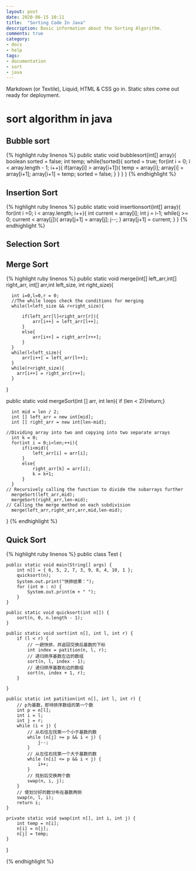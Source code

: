 ```yaml
---
layout: post
date: 2020-06-15 10:11
title:  "Sorting Code In Java"
description: Basic information about the Sorting Algorithm.
comments: true
category: 
- docs
- help
tags:
- documentation
- sort
- java
---
```


Markdown (or Textile), Liquid, HTML & CSS go in. Static sites come out ready for deployment.

# sort algorithm in java

## Bubble sort
{% highlight ruby linenos %}
public static void bubblesort(int[] array){
	boolean sorted = false;
	int temp;
	while(!sorted){
		sorted = true;
		for(int i = 0; i < array.length - 1; i++){
			if(array[i] > array[i+1]){
				temp = array[i];
				array[i] = array[i+1];
				array[i+1] = temp;
				sorted = false;
			}
		}
	}
} 
{% endhighlight %}
<!--more-->
## Insertion Sort
{% highlight ruby linenos %}
public static void insertionsort(int[] array){
	for(int i =0; i < array.length; i++){
		int current = array[i];
		int j = i-1;
		while(j >= 0; current < array[j]){
			array[j+1] = array[j];
			j--;
		}
		array[j+1] = current;
	}
}
{% endhighlight %}

## Selection Sort


## Merge Sort
{% highlight ruby linenos %}
  public static void merge(int[] left_arr,int[] right_arr, int[] arr,int left_size, int right_size){
      
      int i=0,l=0,r = 0;
      //The while loops check the conditions for merging
      while(l<left_size && r<right_size){
          
          if(left_arr[l]<right_arr[r]){
              arr[i++] = left_arr[l++];
          }
          else{
              arr[i++] = right_arr[r++];
          }
      }
      while(l<left_size){
          arr[i++] = left_arr[l++];
      }
      while(r<right_size){
        arr[i++] = right_arr[r++];
      }
  }

  public static void mergeSort(int [] arr, int len){
      if (len < 2){return;}
      
      int mid = len / 2;
      int [] left_arr = new int[mid];
      int [] right_arr = new int[len-mid];
      
    //Dividing array into two and copying into two separate arrays
      int k = 0;
      for(int i = 0;i<len;++i){
          if(i<mid){
              left_arr[i] = arr[i];
          }
          else{
              right_arr[k] = arr[i];
              k = k+1;
          }
      }
    // Recursively calling the function to divide the subarrays further
      mergeSort(left_arr,mid);
      mergeSort(right_arr,len-mid);
    // Calling the merge method on each subdivision
      merge(left_arr,right_arr,arr,mid,len-mid);
  }
{% endhighlight %}

## Quick Sort
{% highlight ruby linenos %}
public class Test {

	public static void main(String[] args) {
		int n[] = { 6, 5, 2, 7, 3, 9, 8, 4, 10, 1 };
		quicksort(n);
		System.out.print("快排结果：");
		for (int m : n) {
			System.out.print(m + " ");
		}
	}

	public static void quicksort(int n[]) {
		sort(n, 0, n.length - 1);
	}

	public static void sort(int n[], int l, int r) {
		if (l < r) {
			// 一趟快排，并返回交换后基数的下标
			int index = patition(n, l, r);
			// 递归排序基数左边的数组
			sort(n, l, index - 1);
			// 递归排序基数右边的数组
			sort(n, index + 1, r);
		}

	}

	public static int patition(int n[], int l, int r) {
		// p为基数，即待排序数组的第一个数
		int p = n[l];
		int i = l;
		int j = r;
		while (i < j) {
			// 从右往左找第一个小于基数的数
			while (n[j] >= p && i < j) {
				j--;
			}
			// 从左往右找第一个大于基数的数
			while (n[i] <= p && i < j) {
				i++;
			}
			// 找到后交换两个数
			swap(n, i, j);
		}
		// 使划分好的数分布在基数两侧
		swap(n, l, i);
		return i;
	}

	private static void swap(int n[], int i, int j) {
		int temp = n[i];
		n[i] = n[j];
		n[j] = temp;
	}

}

{% endhighlight %}
